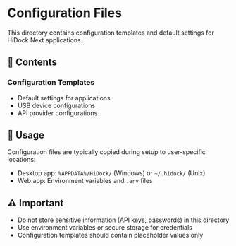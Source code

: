 # Configuration Files

This directory contains configuration templates and default settings for HiDock Next applications.

## 📁 Contents

### Configuration Templates
- Default settings for applications
- USB device configurations
- API provider configurations

## 🔧 Usage

Configuration files are typically copied during setup to user-specific locations:
- Desktop app: `%APPDATA%/HiDock/` (Windows) or `~/.hidock/` (Unix)
- Web app: Environment variables and `.env` files

## ⚠️ Important

- Do not store sensitive information (API keys, passwords) in this directory
- Use environment variables or secure storage for credentials
- Configuration templates should contain placeholder values only